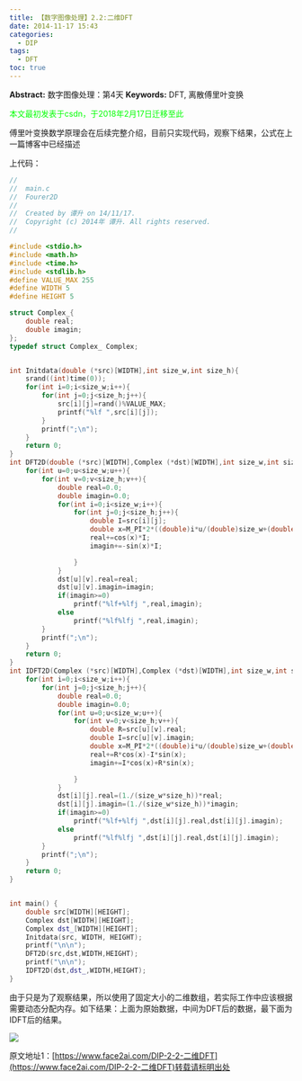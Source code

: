 ```yaml
---
title: 【数字图像处理】2.2:二维DFT
date: 2014-11-17 15:43
categories:
  - DIP
tags:
  - DFT
toc: true
---
```

**Abstract:** 数字图像处理：第4天
**Keywords:** DFT, 离散傅里叶变换
<!--more-->
<font color="00FF00">本文最初发表于csdn，于2018年2月17日迁移至此</font>

傅里叶变换数学原理会在后续完整介绍，目前只实现代码，观察下结果，公式在上一篇博客中已经描述

上代码：
```c++
//
//  main.c
//  Fourer2D
//
//  Created by 谭升 on 14/11/17.
//  Copyright (c) 2014年 谭升. All rights reserved.
//

#include <stdio.h>
#include <math.h>
#include <time.h>
#include <stdlib.h>
#define VALUE_MAX 255
#define WIDTH 5
#define HEIGHT 5

struct Complex_{
    double real;
    double imagin;
};
typedef struct Complex_ Complex;


int Initdata(double (*src)[WIDTH],int size_w,int size_h){
    srand((int)time(0));
    for(int i=0;i<size_w;i++){
        for(int j=0;j<size_h;j++){
            src[i][j]=rand()%VALUE_MAX;
            printf("%lf ",src[i][j]);
        }
        printf(";\n");
    }
    return 0;
}
int DFT2D(double (*src)[WIDTH],Complex (*dst)[WIDTH],int size_w,int size_h){
    for(int u=0;u<size_w;u++){
        for(int v=0;v<size_h;v++){
            double real=0.0;
            double imagin=0.0;
            for(int i=0;i<size_w;i++){
                for(int j=0;j<size_h;j++){
                    double I=src[i][j];
                    double x=M_PI*2*((double)i*u/(double)size_w+(double)j*v/(double)size_h);
                    real+=cos(x)*I;
                    imagin+=-sin(x)*I;

                }
            }
            dst[u][v].real=real;
            dst[u][v].imagin=imagin;
            if(imagin>=0)
                printf("%lf+%lfj ",real,imagin);
            else
                printf("%lf%lfj ",real,imagin);
        }
        printf(";\n");
    }
    return 0;
}
int IDFT2D(Complex (*src)[WIDTH],Complex (*dst)[WIDTH],int size_w,int size_h){
    for(int i=0;i<size_w;i++){
        for(int j=0;j<size_h;j++){
            double real=0.0;
            double imagin=0.0;
            for(int u=0;u<size_w;u++){
                for(int v=0;v<size_h;v++){
                    double R=src[u][v].real;
                    double I=src[u][v].imagin;
                    double x=M_PI*2*((double)i*u/(double)size_w+(double)j*v/(double)size_h);
                    real+=R*cos(x)-I*sin(x);
                    imagin+=I*cos(x)+R*sin(x);

                }
            }
            dst[i][j].real=(1./(size_w*size_h))*real;
            dst[i][j].imagin=(1./(size_w*size_h))*imagin;
            if(imagin>=0)
                printf("%lf+%lfj ",dst[i][j].real,dst[i][j].imagin);
            else
                printf("%lf%lfj ",dst[i][j].real,dst[i][j].imagin);
        }
        printf(";\n");
    }
    return 0;
}


int main() {
    double src[WIDTH][HEIGHT];
    Complex dst[WIDTH][HEIGHT];
    Complex dst_[WIDTH][HEIGHT];
    Initdata(src, WIDTH, HEIGHT);
    printf("\n\n");
    DFT2D(src,dst,WIDTH,HEIGHT);
    printf("\n\n");
    IDFT2D(dst,dst_,WIDTH,HEIGHT);
}
```

由于只是为了观察结果，所以使用了固定大小的二维数组，若实际工作中应该根据需要动态分配内存。如下结果：上面为原始数据，中间为DFT后的数据，最下面为IDFT后的结果。

![](https://tony4ai-1251394096.cos.ap-hongkong.myqcloud.com/blog_images/DIP-2-2-二维DFT/20141117154113661.png)





原文地址1：[https://www.face2ai.com/DIP-2-2-二维DFT](https://www.face2ai.com/DIP-2-2-二维DFT)转载请标明出处
